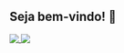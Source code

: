 ## Seja bem-vindo! 👋
 


<a href="https://github.com/sboechat">
  <img align="center" style="vertical-align: top;" src="https://github-readme-stats.vercel.app/api?username=sboechat&show_icons=true&theme=radical" />
</a>
<a href="https://github.com/sboechat">
  <img align="center" style="vertical-align: top;" src="https://github-readme-stats.vercel.app/api/top-langs/?username=sboechat&layout=compact&theme=radical" />
</a>

<!--
**sboechat/sboechat** is a ✨ _special_ ✨ repository because its `README.md` (this file) appears on your GitHub profile.

Here are some ideas to get you started:

- 🔭 I’m currently working on ...
- 🌱 I’m currently learning ...
- 👯 I’m looking to collaborate on ...
- 🤔 I’m looking for help with ...
- 💬 Ask me about ...
- 📫 How to reach me: ...
- 😄 Pronouns: ...
- ⚡ Fun fact: ...
-->
